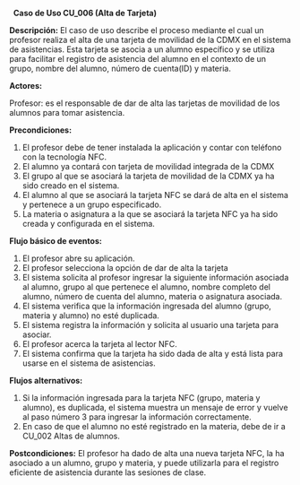 ﻿` `**Caso de Uso CU\_006 (Alta de Tarjeta)**  
 
 **Descripción:** 
El caso de uso describe el proceso mediante el cual un profesor realiza el alta de una tarjeta de movilidad de la CDMX en el sistema de asistencias. Esta tarjeta se asocia a un alumno específico y se utiliza para facilitar el registro de asistencia del alumno en el contexto de un grupo, nombre del alumno, número de cuenta(ID) y materia. 

**Actores:** 

Profesor: es el responsable de dar de alta las tarjetas de movilidad de los alumnos para tomar asistencia. 

**Precondiciones:** 
1. El profesor debe de tener instalada la aplicación y contar con teléfono con la  tecnología NFC. 
2. El alumno ya contará con tarjeta de movilidad integrada de la CDMX 
3. El grupo al que se asociará la tarjeta de movilidad de la CDMX ya ha sido creado en el sistema. 
4. El alumno al que se asociará la tarjeta NFC se dará de alta en el sistema y pertenece a un grupo especificado. 
5. La materia o asignatura a la que se asociará la tarjeta NFC ya ha sido creada y configurada en el sistema.

**Flujo básico de eventos:** 
1. El profesor abre su aplicación.
2. El profesor selecciona la opción de dar de alta la tarjeta 
3. El sistema solicita al profesor ingresar la siguiente información asociada al alumno, grupo al que pertenece el alumno, nombre completo del alumno, número de cuenta del alumno, materia o asignatura asociada.
4. El sistema verifica que la información ingresada del alumno (grupo, materia y alumno) no esté duplicada.
5. El sistema registra la información y solicita al usuario una tarjeta para asociar.
6. El profesor acerca la tarjeta al lector NFC.
7. El sistema confirma que la tarjeta ha sido dada de alta y está lista para usarse en el sistema de asistencias.

**Flujos alternativos:** 
1) Si la información ingresada para la tarjeta NFC (grupo, materia y alumno), es duplicada, el sistema muestra un mensaje de error y vuelve al paso número 3 para ingresar la información correctamente.
2) En caso de que el alumno no esté registrado en la materia, debe de ir a CU_002 Altas de alumnos.   

**Postcondiciones:** 
El profesor ha dado de alta una nueva tarjeta NFC, la ha asociado a un alumno, grupo y materia, y puede utilizarla para el registro eficiente de asistencia durante las sesiones de clase. 
